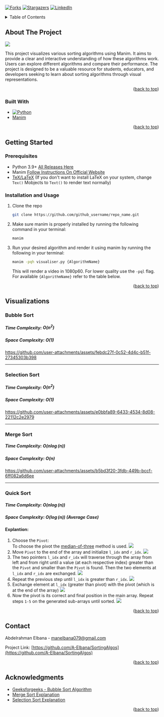 
<a id="readme-top"></a>

[![Forks][forks-shield]][forks-url]
[![Stargazers][stars-shield]][stars-url]
[![LinkedIn][linkedin-shield]][linkedin-url]




<!-- TABLE OF CONTENTS -->
<details>
  <summary>Table of Contents</summary>
  <ol>
    <li>
      <a href="#about-the-project">About The Project</a>
      <ul>
        <li><a href="#built-with">Built With</a></li>
      </ul>
    </li>
    <li>
      <a href="#getting-started">Getting Started</a>
      <ul>
        <li><a href="#prerequisites">Prerequisites</a></li>
        <li><a href="#installation and usage">Installation and Usage</a></li>
      </ul>
    </li>
    <li><a href="#objective">Objective</a></li>
    <li><a href="#Visualizations">Visualizations</a></li>
    <li><a href="#contact">Contact</a></li>
    <li><a href="#acknowledgments">Acknowledgments</a></li>
    
  </ol>
</details>



<!-- ABOUT THE PROJECT -->
## About The Project

![][product-screenshot]

This project visualizes various sorting algorithms using Manim. It aims to provide a clear and interactive understanding of how these algorithms work. Users can explore different algorithms and compare their performance. The project is designed to be a valuable resource for students, educators, and developers seeking to learn about sorting algorithms through visual representations.
<p align="right">(<a href="#readme-top">back to top</a>)</p>



### Built With


* [![Python](https://skillicons.dev/icons?i=py&theme=dark)](https://python.org)
* [Manim](https://github.com/ManimCommunity/manim)

<p align="right">(<a href="#readme-top">back to top</a>)</p>



<!-- GETTING STARTED -->
## Getting Started


### Prerequisites

* Python 3.9+ [All Releases Here](https://www.python.org/downloads/)
* Manim [Follow Instructions On Official Website](https://www.manim.community/)
* [TeX/LaTeX](https://miktex.org/download) (If you don't want to install LaTeX on your system, change `Tex()` Mobjects to `Text()` to render text normally)
  
<a id="installation"></a>
<a id="readme-top"></a>
### Installation and Usage


1. Clone the repo
   ```sh
   git clone https://github.com/github_username/repo_name.git
   ```
2. Make sure manim is properly installed by running the following command in your terminal:
   ```sh
   manim
   ```
3. Run your desired algorithm and render it using manim by running the following in your terminal:
   ```sh
   manim -pqh visualiser.py {AlgorithmName}
   ```
   This will render a video in 1080p60. For lower quality use the `-pql` flag.<br>
   For available `{AlgorithmName}` refer to the table below.

<p align="right">(<a href="#readme-top">back to top</a>)</p>




<!-- VISUALIZATIONS -->
## Visualizations

### Bubble Sort
##### Time Complexity: $O(n^2)$
##### Space Complexity: $O(1)$

https://github.com/user-attachments/assets/febdc27f-0c52-4d4c-b51f-27345303b398

---

### Selection Sort
##### Time Complexity: $O(n^2)$
##### Space Complexity: $O(1)$

https://github.com/user-attachments/assets/e0bbfa89-6433-4534-8d08-22112c2e2979


---

### Merge Sort
##### Time Complexity: $O(n \log(n))$
##### Space Complexity: $O(n)$ 

https://github.com/user-attachments/assets/b5bd3f20-3fdb-449b-bccf-6ff082a6d6ee


---

### Quick Sort
##### Time Complexity: $O(n \log(n))$
##### Space Complexity: $O(\log(n))$ (Average Case)



#### Explantion:
1. Choose the `Pivot`:<br>To choose the pivot the [median-of-three](https://stackoverflow.com/questions/7559608/median-of-three-values-strategy#answer-7560859) method is used.
![][medianofthree]
2. Move `Pivot` to the end of the array and initialize `l_idx` and `r_idx`.
![][ptep]
3. The two pointers `l_idx` and `r_idx` will traverse through the array from left and from right until a value (at each respective index) greater than the `Pivot` and smaller than the `Pivot` is found. Then the two elements at `l_idx` and `r_idx` are exchanged.
![][pe]
4. Repeat the previous step until `l_idx` is greater than `r_idx`.
![][pc]
5. Exchange element at `l_idx` (greater than pivot) with the pivot (which is at the end of the array)
![][ptf]
6. Now the pivot is its correct and final position in the main array. Repeat steps `1-5` on the generated sub-arrays until sorted.
![][Rec]





<p align="right">(<a href="#readme-top">back to top</a>)</p>


<!-- CONTACT -->
## Contact

Abdelrahman Elbana - manelbana079@gmail.com

Project Link: [https://github.com/A-Elbana/SortingAlgos](https://github.com/A-Elbana/SortingAlgos)

<p align="right">(<a href="#readme-top">back to top</a>)</p>



<!-- ACKNOWLEDGMENTS -->
## Acknowledgments

* [Geeksforgeeks - Bubble Sort Algorithm](https://www.geeksforgeeks.org/bubble-sort-algorithm/)
* [Merge Sort Explanation](https://www.youtube.com/watch?v=4VqmGXwpLqc)
* [Selection Sort Explanation](https://youtu.be/g-PGLbMth_g?si=2WM32az9L8182Ksy)

<p align="right">(<a href="#readme-top">back to top</a>)</p>



[forks-shield]: https://img.shields.io/github/forks/A-Elbana/SortingAlgos.svg?style=for-the-badge
[forks-url]: https://github.com/A-Elbana/SortingAlgos/network/members
[stars-shield]: https://img.shields.io/github/stars/A-Elbana/SortingAlgos.svg?style=for-the-badge
[stars-url]: https://github.com/A-Elbana/SortingAlgos/stargazers

[linkedin-shield]: https://img.shields.io/badge/-LinkedIn-black.svg?style=for-the-badge&logo=linkedin&colorB=555
[linkedin-url]: https://www.linkedin.com/in/abdelrahmanwisam/
[product-screenshot]: images/cover.png
[medianofthree]: images/median-of-three.svg
[ptep]: images/PivotToEnd-Pointers.png
[ptf]: images/PivotToFinalPosition.png
[pc]: images/Pointers-Cross.png
[pe]: images/Pointers-Exchange.png
[Rec]: images/Recursion.svg
